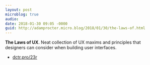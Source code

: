 ```yaml
---
layout: post
microblog: true
audio: 
date: 2018-01-30 09:05 -0000
guid: http://adamprocter.micro.blog/2018/01/30/the-laws-of.html
---
```

**The Laws of UX**. Neat collection of UX maxims and principles that designers can consider when building user interfaces.
- [dctr.pro/23r](http://dctr.pro/23r)
